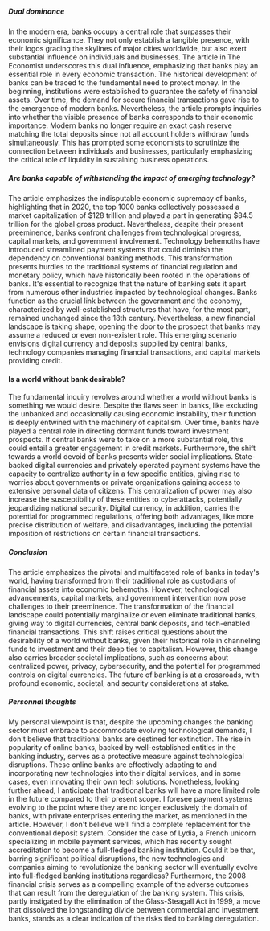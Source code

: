 ##### Dual dominance
In the modern era, banks occupy a central role that surpasses their economic significance. They not only establish a tangible presence, with their logos gracing the skylines of major cities worldwide, but also exert substantial influence on individuals and businesses. The article in The Economist underscores this dual influence, emphasizing that banks play an essential role in every economic transaction. The historical development of banks can be traced to the fundamental need to protect money. In the beginning, institutions were established to guarantee the safety of financial assets. Over time, the demand for secure financial transactions gave rise to the emergence of modern banks. Nevertheless, the article prompts inquiries into whether the visible presence of banks corresponds to their economic importance. Modern banks no longer require an exact cash reserve matching the total deposits since not all account holders withdraw funds simultaneously. This has prompted some economists to scrutinize the connection between individuals and businesses, particularly emphasizing the critical role of liquidity in sustaining business operations.
##### Are banks capable of withstanding the impact of emerging technology?
The article emphasizes the indisputable economic supremacy of banks, highlighting that in 2020, the top 1000 banks collectively possessed a market capitalization of \$128 trillion and played a part in generating \$84.5 trillion for the global gross product. Nevertheless, despite their present preeminence, banks confront challenges from technological progress, capital markets, and government involvement. Technology behemoths have introduced streamlined payment systems that could diminish the dependency on conventional banking methods. This transformation presents hurdles to the traditional systems of financial regulation and monetary policy, which have historically been rooted in the operations of banks.
It's essential to recognize that the nature of banking sets it apart from numerous other industries impacted by technological changes. Banks function as the crucial link between the government and the economy, characterized by well-established structures that have, for the most part, remained unchanged since the 18th century. Nevertheless, a new financial landscape is taking shape, opening the door to the prospect that banks may assume a reduced or even non-existent role. This emerging scenario envisions digital currency and deposits supplied by central banks, technology companies managing financial transactions, and capital markets providing credit.
#### Is a world without bank desirable?
The fundamental inquiry revolves around whether a world without banks is something we would desire. Despite the flaws seen in banks, like excluding the unbanked and occasionally causing economic instability, their function is deeply entwined with the machinery of capitalism. Over time, banks have played a central role in directing dormant funds toward investment prospects. If central banks were to take on a more substantial role, this could entail a greater engagement in credit markets.
Furthermore, the shift towards a world devoid of banks presents wider social implications. State-backed digital currencies and privately operated payment systems have the capacity to centralize authority in a few specific entities, giving rise to worries about governments or private organizations gaining access to extensive personal data of citizens. This centralization of power may also increase the susceptibility of these entities to cyberattacks, potentially jeopardizing national security. Digital currency, in addition, carries the potential for programmed regulations, offering both advantages, like more precise distribution of welfare, and disadvantages, including the potential imposition of restrictions on certain financial transactions.
##### Conclusion
The article emphasizes the pivotal and multifaceted role of banks in today's world, having transformed from their traditional role as custodians of financial assets into economic behemoths. However, technological advancements, capital markets, and government intervention now pose challenges to their preeminence.
The transformation of the financial landscape could potentially marginalize or even eliminate traditional banks, giving way to digital currencies, central bank deposits, and tech-enabled financial transactions. This shift raises critical questions about the desirability of a world without banks, given their historical role in channeling funds to investment and their deep ties to capitalism. However, this change also carries broader societal implications, such as concerns about centralized power, privacy, cybersecurity, and the potential for programmed controls on digital currencies. The future of banking is at a crossroads, with profound economic, societal, and security considerations at stake.
##### Personnal thoughts
My personal viewpoint is that, despite the upcoming changes the banking sector must embrace to accommodate evolving technological demands, I don't believe that traditional banks are destined for extinction. The rise in popularity of online banks, backed by well-established entities in the banking industry, serves as a protective measure against technological disruptions. These online banks are effectively adapting to and incorporating new technologies into their digital services, and in some cases, even innovating their own tech solutions.
Nonetheless, looking further ahead, I anticipate that traditional banks will have a more limited role in the future compared to their present scope. I foresee payment systems evolving to the point where they are no longer exclusively the domain of banks, with private enterprises entering the market, as mentioned in the article. However, I don't believe we'll find a complete replacement for the conventional deposit system.
Consider the case of Lydia, a French unicorn specializing in mobile payment services, which has recently sought accreditation to become a full-fledged banking institution. Could it be that, barring significant political disruptions, the new technologies and companies aiming to revolutionize the banking sector will eventually evolve into full-fledged banking institutions regardless?
Furthermore, the 2008 financial crisis serves as a compelling example of the adverse outcomes that can result from the deregulation of the banking system. This crisis, partly instigated by the elimination of the Glass-Steagall Act in 1999, a move that dissolved the longstanding divide between commercial and investment banks, stands as a clear indication of the risks tied to banking deregulation.
